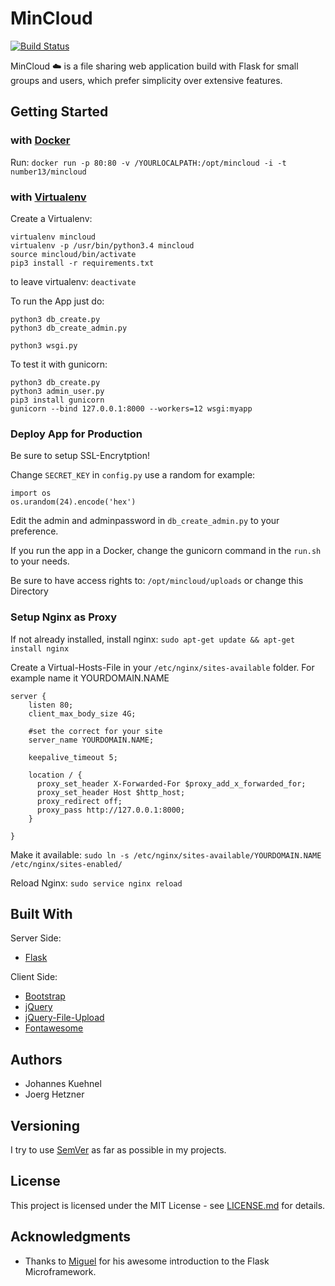 # MinCloud 
[![Build Status](https://travis-ci.org/number13dev/mincloud.svg?branch=master)](https://travis-ci.org/number13dev/mincloud)

MinCloud :cloud: is a file sharing web application build with Flask for small 
groups and users, which prefer simplicity over extensive features.



## Getting Started
### with [Docker](https://hub.docker.com/r/number13/mincloud/)

Run: `docker run -p 80:80 -v /YOURLOCALPATH:/opt/mincloud -i -t number13/mincloud`

### with [Virtualenv](https://github.com/pypa/virtualenv)
Create a Virtualenv:
```
virtualenv mincloud
virtualenv -p /usr/bin/python3.4 mincloud
source mincloud/bin/activate
pip3 install -r requirements.txt
```

to leave virtualenv: `deactivate`

To run the App just do:
```
python3 db_create.py
python3 db_create_admin.py

python3 wsgi.py
```

To test it with gunicorn:
```
python3 db_create.py
python3 admin_user.py
pip3 install gunicorn
gunicorn --bind 127.0.0.1:8000 --workers=12 wsgi:myapp
```

### Deploy App for Production

 Be sure to setup SSL-Encrytption!


 Change `SECRET_KEY` in `config.py` use a random for example:
 ```
 import os
 os.urandom(24).encode('hex')
 ```
 
 Edit the admin and adminpassword in `db_create_admin.py` to your preference.
 
 If you run the app in a Docker, change the gunicorn command in the `run.sh` to your needs.
 
 Be sure to have access rights to: `/opt/mincloud/uploads` or change this Directory
 
 
 

### Setup Nginx as Proxy

If not already installed, install nginx:
`sudo apt-get update && apt-get install nginx`

Create a Virtual-Hosts-File in your `/etc/nginx/sites-available` folder.
For example name it YOURDOMAIN.NAME
```
server {
    listen 80;
    client_max_body_size 4G;

    #set the correct for your site
    server_name YOURDOMAIN.NAME;

    keepalive_timeout 5;

    location / {
      proxy_set_header X-Forwarded-For $proxy_add_x_forwarded_for;
      proxy_set_header Host $http_host;
      proxy_redirect off;
      proxy_pass http://127.0.0.1:8000;
    }

}
```

Make it available: `sudo ln -s /etc/nginx/sites-available/YOURDOMAIN.NAME /etc/nginx/sites-enabled/`

Reload Nginx: `sudo service nginx reload`

## Built With
Server Side:
* [Flask](https://github.com/pallets/flask)

Client Side:
* [Bootstrap](https://github.com/twbs/bootstrap)
* [jQuery](https://github.com/jquery/jquery)
* [jQuery-File-Upload](https://github.com/blueimp/jQuery-File-Upload)
* [Fontawesome](https://github.com/FortAwesome/Font-Awesome)


## Authors

* Johannes Kuehnel 
* Joerg Hetzner

## Versioning

I try to use [SemVer](http://semver.org) as far as possible in my projects.

## License

This project is licensed under the MIT License - see [LICENSE.md](LICENSE.md) for details.

## Acknowledgments

* Thanks to [Miguel](http://blog.miguelgrinberg.com/post/the-flask-mega-tutorial-part-i-hello-world) for his awesome introduction to the Flask Microframework. 
 